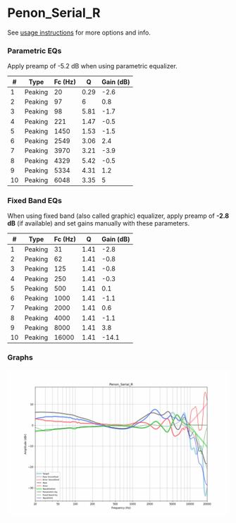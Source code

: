 # Penon_Serial_R
See [usage instructions](https://github.com/jaakkopasanen/AutoEq#usage) for more options and info.

### Parametric EQs
Apply preamp of -5.2 dB when using parametric equalizer.

|   # | Type    |   Fc (Hz) |    Q |   Gain (dB) |
|-----|---------|-----------|------|-------------|
|   1 | Peaking |        20 | 0.29 |        -2.6 |
|   2 | Peaking |        97 | 6    |         0.8 |
|   3 | Peaking |        98 | 5.81 |        -1.7 |
|   4 | Peaking |       221 | 1.47 |        -0.5 |
|   5 | Peaking |      1450 | 1.53 |        -1.5 |
|   6 | Peaking |      2549 | 3.06 |         2.4 |
|   7 | Peaking |      3970 | 3.21 |        -3.9 |
|   8 | Peaking |      4329 | 5.42 |        -0.5 |
|   9 | Peaking |      5334 | 4.31 |         1.2 |
|  10 | Peaking |      6048 | 3.35 |         5   |

### Fixed Band EQs
When using fixed band (also called graphic) equalizer, apply preamp of **-2.8 dB** (if available) and set gains manually with these parameters.

|   # | Type    |   Fc (Hz) |    Q |   Gain (dB) |
|-----|---------|-----------|------|-------------|
|   1 | Peaking |        31 | 1.41 |        -2.8 |
|   2 | Peaking |        62 | 1.41 |        -0.8 |
|   3 | Peaking |       125 | 1.41 |        -0.8 |
|   4 | Peaking |       250 | 1.41 |        -0.3 |
|   5 | Peaking |       500 | 1.41 |         0.1 |
|   6 | Peaking |      1000 | 1.41 |        -1.1 |
|   7 | Peaking |      2000 | 1.41 |         0.6 |
|   8 | Peaking |      4000 | 1.41 |        -1.1 |
|   9 | Peaking |      8000 | 1.41 |         3.8 |
|  10 | Peaking |     16000 | 1.41 |       -14.1 |

### Graphs
![](./Penon_Serial_R.png)
